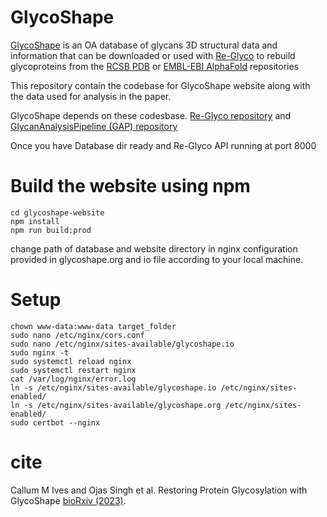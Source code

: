 # GlycoShape

[GlycoShape](https://glycoshape.org) is an OA database of glycans 3D structural data and information that can be downloaded or used with [Re-Glyco](https://glycoshape.org/reglyco) to rebuild glycoproteins from the [RCSB PDB](https://www.rcsb.org/) or [EMBL-EBI AlphaFold](https://alphafold.ebi.ac.uk) repositories

This repository contain the codebase for GlycoShape website along with the data used for analysis in the paper.


GlycoShape depends on these codesbase.
[Re-Glyco repository](https://github.com/Ojas-Singh/Re-Glyco)  and 
[GlycanAnalysisPipeline (GAP) repository](https://github.com/Ojas-Singh/GlycanAnalysisPipeline)


Once you have Database dir ready and Re-Glyco API running at port 8000

# Build the website using npm

```
cd glycoshape-website
npm install
npm run build:prod
```

change path of database and website directory in nginx configuration provided in glycoshape.org and io file according to your local machine.

# Setup

```
chown www-data:www-data target_folder
sudo nano /etc/nginx/cors.conf
sudo nano /etc/nginx/sites-available/glycoshape.io
sudo nginx -t
sudo systemctl reload nginx
sudo systemctl restart nginx
cat /var/log/nginx/error.log
ln -s /etc/nginx/sites-available/glycoshape.io /etc/nginx/sites-enabled/
ln -s /etc/nginx/sites-available/glycoshape.org /etc/nginx/sites-enabled/
sudo certbot --nginx

```



# cite 

Callum M Ives and Ojas Singh et al. Restoring Protein Glycosylation with GlycoShape [bioRxiv (2023)](https://www.biorxiv.org/content/10.1101/2023.12.11.571101v1.full).
